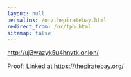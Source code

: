 ```yaml
---
layout: null
permalink: /or/thepiratebay.html
redirect_from: /or/tpb.html
sitemap: false
---
```


http://uj3wazyk5u4hnvtk.onion/

Proof: Linked at https://thepiratebay.org/
